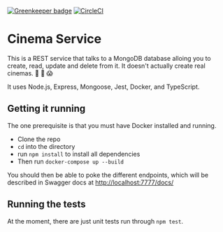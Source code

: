 [![Greenkeeper badge](https://badges.greenkeeper.io/freddyfallon/cinema-service.svg)](https://greenkeeper.io/)
[![CircleCI](https://circleci.com/gh/freddyfallon/cinema-service/tree/master.svg?style=svg)](https://circleci.com/gh/freddyfallon/cinema-service/tree/master)

# Cinema Service

This is a REST service that talks to a MongoDB database alloing you to create, read, update and delete from it. It doesn't actually create real cinemas. 🎦 🍿 😱

It uses Node.js, Express, Mongoose, Jest, Docker, and TypeScript.

## Getting it running

The one prerequisite is that you must have Docker installed and running.

- Clone the repo
- `cd` into the directory
- run `npm install` to install all dependencies
- Then run `docker-compose up --build`

You should then be able to poke the different endpoints, which will be described in Swagger docs at [http://localhost:7777/docs/](http://localhost:7777/docs/)

## Running the tests

At the moment, there are just unit tests run through `npm test`.
